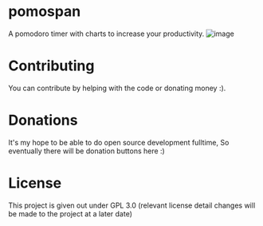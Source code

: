# pomospan

A pomodoro timer with charts to increase your productivity.
![image](https://github.com/user-attachments/assets/3ddb8520-89b0-4cb8-82d6-53c31bcb6c12)

# Contributing

You can contribute by helping with the code or donating money :).

# Donations

It's my hope to be able to do open source development fulltime, So eventually there will be donation buttons here :)

# License 

This project is given out under GPL 3.0 (relevant license detail changes will be made to the project at a later date)
